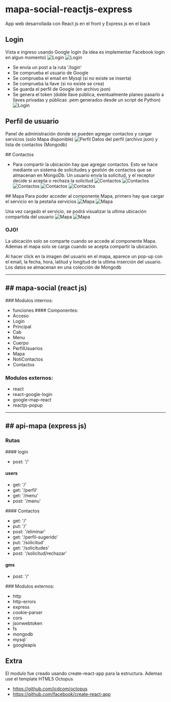 # mapa-social-reactjs-express
App web desarrollada con React js en el front y Express js en el back

## Login
Vista e ingreso usando Google login (la idea es implementar Facebook login en algun momento)
![Login](./imagenes-mapa-social/login1.png)
![Login](./imagenes-mapa-social/login2.png)
- Se envía un post a la ruta '/login'
- Se comprueba el usuario de Google
- Se comprueba el email en Mysql (si no existe se inserta)
- Se comprueba la llave (si no existe se crea)
- Se guarda el perfil de Google (en archivo json)
- Se genera el token (doble llave pública, eventualmente planeo pasarlo a llaves privadas y públicas .pem generados desde un script de Python)
![Login](./imagenes-mapa-social/login3.png)
## Perfil de usuario
Panel de administración donde se pueden agregar contactos y cargar servicios (solo Mapa disponible)
![Perfil](./imagenes-mapa-social/perfil.png)
Datos del perfil (archivo json) y lista de contactos (Mongodb)

## Contactos
- Para compartir la ubicación hay que agregar contactos. Esto se hace mediante un sistema de solicitudes y gestión de contactos que se almacenan en MongoDb.
Un usuario envía la solicitud, y el receptor decide si acepta o rechaza la solicitud
![Contactos](./imagenes-mapa-social/contactos1.png)
![Contactos](./imagenes-mapa-social/contactos2.png)
![Contactos](./imagenes-mapa-social/contactos3.png)
![Contactos](./imagenes-mapa-social/contactos4.png)
![Contactos](./imagenes-mapa-social/contactos5.png)


## Mapa
Para poder acceder al componente Mapa, primero hay que cargar el servicio en la pestaña servicios
![Mapa](./imagenes-mapa-social/mapa1.png)
![Mapa](./imagenes-mapa-social/mapa2.png)

Una vez cargado el servicio, se podrá visualizar la ultima ubicación compartida del usuario
![Mapa](./imagenes-mapa-social/mapa3.png)
![Mapa](./imagenes-mapa-social/mapa4.png)

### OJO!
La ubicación solo se comparte cuando se accede al componente Mapa.
Ademas el mapa solo se carga cuando se acepta compartir la ubicación.

Al hacer click en la imagen del usuario en el mapa, aparece un pop-up con el email, la fecha, hora, latitud y longitud de la ultima inserción del usuario.
Los datos se almacenan en una colección de Mongodb

----------------------
## mapa-social (react js)
----------------------
### Modulos internos:
- funciones
#### Componentes:
- Acceso
- Login
- Principal
- Cab
- Menu
- Cuerpo
- PerfilUsuarios
- Mapa
- NotiContactos
- Contactos

### Modulos externos:
- react
- react-google-login
- google-map-react
- reactjs-popup

---------------------- 
## api-mapa (express js)
----------------------
### Rutas
#### login
- post: '/'

#### users
- get: '/'
- get: '/perfil'
- get: '/menu'
- post: '/menu'


#### Contactos
- get: '/'
- put: '/'
- post: '/eliminar'
- get: '/perfil-sugerido'
- put: '/solicitud'
- get: '/solicitudes'
- post: '/solicitud/rechazar'

#### gms
- post: '/'

### Modulos externos:
- http
- http-errors
- express
- cookie-parser
- cors
- jsonwebtoken
- fs
- mongodb
- mysql
- googleapis

## Extra
El modulo fue creado usando create-react-app para la estructura. Ademas use el template HTML5 Octopus
- https://github.com/icdcom/octopus
- https://github.com/facebook/create-react-app




